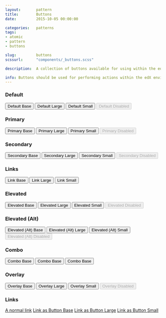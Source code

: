 ```yaml
---
layout:       pattern
title:        Buttons
date:         2015-10-05 00:00:00

categories:   patterns
tags:
- atomic
- pattern
- buttons

slug:         buttons
scssurl:      "components/_buttons.scss"

description:  A collection of buttons available for using within the edX platform.

info: Buttons should be used for performing actions within the edX environment. While we supply a button that looks like a link, it should only really be used for very tertiary actions. edX offers three button sizes, each with normal, hover, active/pressed, and disabled states. We also offer a range of other buttons to suit your needs.
---
```


<h3 class="hd-6 example-set-hd">Default</h3>
<div class="example-set">
    <button type="button" class="btn-default btn-base">Default Base</button>
    <button type="button" class="btn-default btn-large">Default Large</button>
    <button type="button" class="btn-default btn-small">Default Small</button>
    <button type="button" class="btn-default btn-base" disabled>Default Disabled</button>
</div>

<h3 class="hd-6 example-set-hd">Primary</h3>
<div class="example-set">
    <button type="button" class="btn-primary btn-base">Primary Base</button>
    <button type="button" class="btn-primary btn-large">Primary Large</button>
    <button type="button" class="btn-primary btn-small">Primary Small</button>
    <button type="button" class="btn-primary btn-base" disabled>Primary Disabled</button>
</div>

<h3 class="hd-6 example-set-hd">Secondary</h3>
<div class="example-set">
    <button type="button" class="btn-secondary btn-base">Secondary Base</button>
    <button type="button" class="btn-secondary btn-large">Secondary Large</button>
    <button type="button" class="btn-secondary btn-small">Secondary Small</button>
    <button type="button" class="btn-secondary btn-base" disabled>Secondary Disabled</button>
</div>

<h3 class="hd-6 example-set-hd">Links</h3>
<div class="example-set">
    <button type="button" class="btn-link btn-base">Link Base</button>
    <button type="button" class="btn-link btn-large">Link Large</button>
    <button type="button" class="btn-link btn-small">Link Small</button>
</div>

<h3 class="hd-6 example-set-hd">Elevated</h3>
<div class="example-set">
    <button type="button" class="btn-elevated btn-base">Elevated Base</button>
    <button type="button" class="btn-elevated btn-large">Elevated Large</button>
    <button type="button" class="btn-elevated btn-small">Elevated Small</button>
    <button type="button" class="btn-elevated btn-base" disabled>Elevated Disabled</button>
</div>

<h3 class="hd-6 example-set-hd">Elevated (Alt)</h3>
<div class="example-set">
    <button type="button" class="btn-elevated-alt btn-base">Elevated (Alt) Base</button>
    <button type="button" class="btn-elevated-alt btn-large">Elevated (Alt) Large</button>
    <button type="button" class="btn-elevated-alt btn-small">Elevated (Alt) Small</button>
    <button type="button" class="btn-elevated-alt btn-base" disabled>Elevated (Alt) Disabled</button>
</div>

<h3 class="hd-6 example-set-hd">Combo</h3>
<div class="example-set">
    <button type="button" class="btn-primary btn-base btn-combo">Combo Base</button>
    <button type="button" class="btn-primary btn-base btn-combo">Combo Base</button>
    <button type="button" class="btn-primary btn-base btn-combo">Combo Base</button>
</div>

<!--<h3 class="hd-6 example-set-hd">With Icons</h3>
<div class="example-set">
    <button type="button" class="btn-default btn-base has-icon">Default Base with Icon</button>
    <button type="button" class="btn-default btn-base has-icon icon-reversed">Default Base with Icon Reversed</button>
</div>-->

<h3 class="hd-6 example-set-hd">Overlay</h3>
<div class="example-set">
    <div class="button-overlay-demo">
        <button type="button" class="btn-overlay btn-base">Overlay Base</button>
        <button type="button" class="btn-overlay btn-large">Overlay Large</button>
        <button type="button" class="btn-overlay btn-small">Overlay Small</button>
        <button type="button" class="btn-overlay btn-base" disabled>Overlay Disabled</button>
    </div>
</div>

<h3 class="hd-6 example-set-hd">Links</h3>
<div class="example-set">
    <a href="http://ux.edx.org">A normal link</a>
    <a href="http://ux.edx.org" class="btn-default btn-base">Link as Button Base</a>
    <a href="http://ux.edx.org" class="btn-default btn-large">Link as Button Large</a>
    <a href="http://ux.edx.org" class="btn-default btn-small">Link as Button Small</a>
</div>
